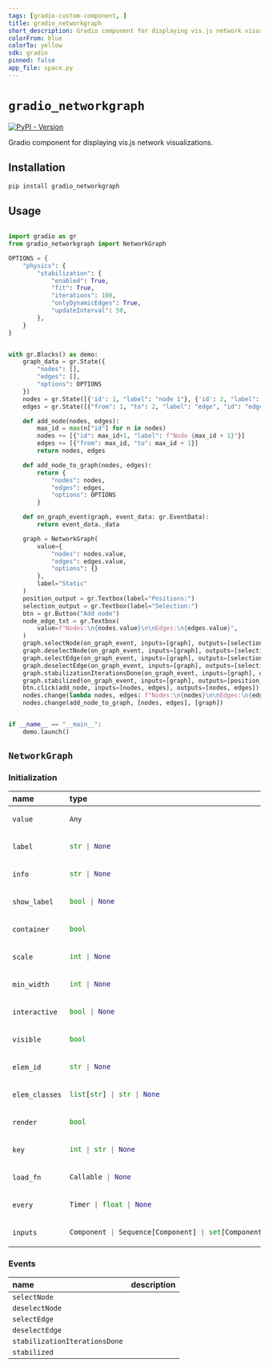 ```yaml
---
tags: [gradio-custom-component, ]
title: gradio_networkgraph
short_description: Gradio component for displaying vis.js network visualizations.
colorFrom: blue
colorTo: yellow
sdk: gradio
pinned: false
app_file: space.py
---
```


# `gradio_networkgraph`
<a href="https://pypi.org/project/gradio_networkgraph/" target="_blank"><img alt="PyPI - Version" src="https://img.shields.io/pypi/v/gradio_networkgraph"></a>  

Gradio component for displaying vis.js network visualizations.

## Installation

```bash
pip install gradio_networkgraph
```

## Usage

```python

import gradio as gr
from gradio_networkgraph import NetworkGraph

OPTIONS = {
    "physics": {
        "stabilization": {
            "enabled": True,
            "fit": True,
            "iterations": 100,
            "onlyDynamicEdges": True,
            "updateInterval": 50,
        },
    }
}


with gr.Blocks() as demo:
    graph_data = gr.State({
        "nodes": [],
        "edges": [],
        "options": OPTIONS
    })
    nodes = gr.State([{'id': 1, "label": "node 1"}, {'id': 2, "label": "node 2"}])
    edges = gr.State([{"from": 1, "to": 2, "label": "edge", "id": "edge1"}])

    def add_node(nodes, edges):
        max_id = max(n["id"] for n in nodes)
        nodes += [{"id": max_id+1, "label": f"Node {max_id + 1}"}]
        edges += [{"from": max_id, "to": max_id + 1}]
        return nodes, edges

    def add_node_to_graph(nodes, edges):
        return {
            "nodes": nodes,
            "edges": edges,
            "options": OPTIONS
        }

    def on_graph_event(graph, event_data: gr.EventData):
        return event_data._data

    graph = NetworkGraph(
        value={
            "nodes": nodes.value,
            "edges": edges.value,
            "options": {}
        },
        label="Static"
    )
    position_output = gr.Textbox(label="Positions:")
    selection_output = gr.Textbox(label="Selection:")
    btn = gr.Button("Add node")
    node_edge_txt = gr.Textbox(
        value=f"Nodes:\n{nodes.value}\n\nEdges:\n{edges.value}",
    )
    graph.selectNode(on_graph_event, inputs=[graph], outputs=[selection_output])
    graph.deselectNode(on_graph_event, inputs=[graph], outputs=[selection_output])
    graph.selectEdge(on_graph_event, inputs=[graph], outputs=[selection_output])
    graph.deselectEdge(on_graph_event, inputs=[graph], outputs=[selection_output])
    graph.stabilizationIterationsDone(on_graph_event, inputs=[graph], outputs=[position_output])
    graph.stabilized(on_graph_event, inputs=[graph], outputs=[position_output])
    btn.click(add_node, inputs=[nodes, edges], outputs=[nodes, edges])
    nodes.change(lambda nodes, edges: f"Nodes:\n{nodes}\n\nEdges:\n{edges}", [nodes, edges], [node_edge_txt])
    nodes.change(add_node_to_graph, [nodes, edges], [graph])


if __name__ == "__main__":
    demo.launch()

```

## `NetworkGraph`

### Initialization

<table>
<thead>
<tr>
<th align="left">name</th>
<th align="left" style="width: 25%;">type</th>
<th align="left">default</th>
<th align="left">description</th>
</tr>
</thead>
<tbody>
<tr>
<td align="left"><code>value</code></td>
<td align="left" style="width: 25%;">

```python
Any
```

</td>
<td align="left"><code>None</code></td>
<td align="left">None</td>
</tr>

<tr>
<td align="left"><code>label</code></td>
<td align="left" style="width: 25%;">

```python
str | None
```

</td>
<td align="left"><code>None</code></td>
<td align="left">None</td>
</tr>

<tr>
<td align="left"><code>info</code></td>
<td align="left" style="width: 25%;">

```python
str | None
```

</td>
<td align="left"><code>None</code></td>
<td align="left">None</td>
</tr>

<tr>
<td align="left"><code>show_label</code></td>
<td align="left" style="width: 25%;">

```python
bool | None
```

</td>
<td align="left"><code>None</code></td>
<td align="left">None</td>
</tr>

<tr>
<td align="left"><code>container</code></td>
<td align="left" style="width: 25%;">

```python
bool
```

</td>
<td align="left"><code>True</code></td>
<td align="left">None</td>
</tr>

<tr>
<td align="left"><code>scale</code></td>
<td align="left" style="width: 25%;">

```python
int | None
```

</td>
<td align="left"><code>None</code></td>
<td align="left">None</td>
</tr>

<tr>
<td align="left"><code>min_width</code></td>
<td align="left" style="width: 25%;">

```python
int | None
```

</td>
<td align="left"><code>None</code></td>
<td align="left">None</td>
</tr>

<tr>
<td align="left"><code>interactive</code></td>
<td align="left" style="width: 25%;">

```python
bool | None
```

</td>
<td align="left"><code>None</code></td>
<td align="left">None</td>
</tr>

<tr>
<td align="left"><code>visible</code></td>
<td align="left" style="width: 25%;">

```python
bool
```

</td>
<td align="left"><code>True</code></td>
<td align="left">None</td>
</tr>

<tr>
<td align="left"><code>elem_id</code></td>
<td align="left" style="width: 25%;">

```python
str | None
```

</td>
<td align="left"><code>None</code></td>
<td align="left">None</td>
</tr>

<tr>
<td align="left"><code>elem_classes</code></td>
<td align="left" style="width: 25%;">

```python
list[str] | str | None
```

</td>
<td align="left"><code>None</code></td>
<td align="left">None</td>
</tr>

<tr>
<td align="left"><code>render</code></td>
<td align="left" style="width: 25%;">

```python
bool
```

</td>
<td align="left"><code>True</code></td>
<td align="left">None</td>
</tr>

<tr>
<td align="left"><code>key</code></td>
<td align="left" style="width: 25%;">

```python
int | str | None
```

</td>
<td align="left"><code>None</code></td>
<td align="left">None</td>
</tr>

<tr>
<td align="left"><code>load_fn</code></td>
<td align="left" style="width: 25%;">

```python
Callable | None
```

</td>
<td align="left"><code>None</code></td>
<td align="left">None</td>
</tr>

<tr>
<td align="left"><code>every</code></td>
<td align="left" style="width: 25%;">

```python
Timer | float | None
```

</td>
<td align="left"><code>None</code></td>
<td align="left">None</td>
</tr>

<tr>
<td align="left"><code>inputs</code></td>
<td align="left" style="width: 25%;">

```python
Component | Sequence[Component] | set[Component] | None
```

</td>
<td align="left"><code>None</code></td>
<td align="left">None</td>
</tr>
</tbody></table>


### Events

| name | description |
|:-----|:------------|
| `selectNode` |  |
| `deselectNode` |  |
| `selectEdge` |  |
| `deselectEdge` |  |
| `stabilizationIterationsDone` |  |
| `stabilized` |  |



